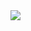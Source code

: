 <img src="https://img.shields.io/badge/python-3776AB?style=flat-square&logo=python&logoColor=white"/>
